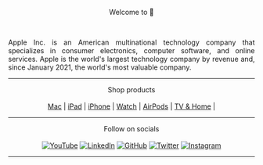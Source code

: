 <p align="center"> Welcome to  </p>
 
<br>
 
<p align="justify">Apple Inc. is an American multinational technology company that specializes in consumer electronics, computer software, and online services. Apple is the world's largest technology company by revenue and, since January 2021, the world's most valuable company.</p>

<hr>

<p align="center">
Shop products <br><br>
<a href="https://www.apple.com/mac/" target="_blank">Mac</a> | 
<a href="https://www.apple.com/mac/" target="_blank">iPad</a> | 
<a href="https://www.apple.com/mac/" target="_blank">iPhone</a> | 
<a href="https://www.apple.com/mac/" target="_blank">Watch</a> | 
<a href="https://www.apple.com/mac/" target="_blank">AirPods</a> | 
<a href="https://www.apple.com/mac/" target="_blank">TV & Home</a> | 
</p>

<hr>
<p align="center">
Follow on socials <br><br>
<a href="https://www.youtube.com/user/Apple/videos" target="_blank"><img alt="YouTube" src="https://img.shields.io/badge/Apple-%23FF0000.svg?style=for-the-badge&logo=YouTube&logoColor=white"/></a>
<a href="https://www.linkedin.com/company/apple" target="_blank"><img alt="LinkedIn" src="https://img.shields.io/badge/apple-%230077B5.svg?style=for-the-badge&logo=linkedin&logoColor=white"/></a>
<a href="https://github.com/apple"><img alt="GitHub" src="https://img.shields.io/badge/apple-%23121011.svg?style=for-the-badge&logo=github&logoColor=white"/></a>
<a href="https://twitter.com/apple" target="_blank"><img alt="Twitter" src="https://img.shields.io/badge/Apple-%231DA1F2.svg?style=for-the-badge&logo=Twitter&logoColor=white"/></a>
<a href="https://www.instagram.com/apple/" target="_blank"><img alt="Instagram" src="https://img.shields.io/badge/apple-%23E4405F.svg?style=for-the-badge&logo=Instagram&logoColor=white"/></a>
</p>
  
  <hr>
  

